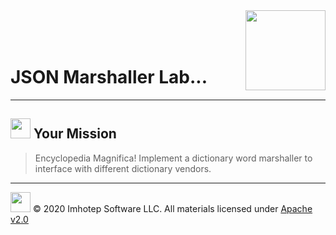 <img src="../assets/gophernand.png" align="right" width="128" height="auto"/>

<br/>
<br/>
<br/>

# JSON Marshaller Lab...

---
## <img src="../assets/lab.png" width="auto" height="32"/> Your Mission

> Encyclopedia Magnifica!
> Implement a dictionary word marshaller to interface with different dictionary vendors.

---
<img src="../assets/imhotep_logo.png" width="32" height="auto"/> © 2020 Imhotep Software LLC.
All materials licensed under [Apache v2.0](http://www.apache.org/licenses/LICENSE-2.0)
